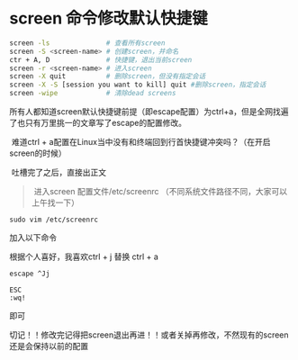 # screen 命令修改默认快捷键

```bash
screen -ls              # 查看所有screen
screen -S <screen-name> # 创建screen，并命名
ctr + A, D              # 快捷键，退出当前screen
screen -r <screen-name> # 进入screen
screen -X quit          # 删除screen，但没有指定会话
screen -X -S [session you want to kill] quit #删除screen，指定会话
screen -wipe            # 清除dead screens
```

​		所有人都知道screen默认快捷键前提（即escape配置）为ctrl+a，但是全网找遍了也只有万里挑一的文章写了escape的配置修改。

​		难道ctrl + a配置在Linux当中没有和终端回到行首快捷键冲突吗？（在开启screen的时候）

​		吐槽完了之后，直接出正文



> ​	进入screen 配置文件/etc/screenrc （不同系统文件路径不同，大家可以上午找一下）



```
sudo vim /etc/screenrc
```



加入以下命令

根据个人喜好，我喜欢ctrl + j 替换 ctrl + a

```bash
escape ^Jj
```



```
ESC
:wq!
```



即可



切记！！修改完记得把screen退出再进！！或者关掉再修改，不然现有的screen还是会保持以前的配置


